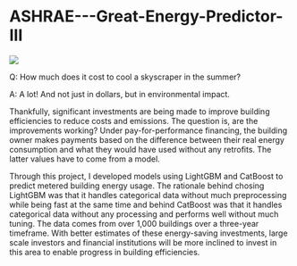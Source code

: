# ASHRAE---Great-Energy-Predictor-III

![](https://encrypted-tbn0.gstatic.com/images?q=tbn:ANd9GcRtUgBIuYDxHSefxEXFsP7VPpkiPpmswM4oRTQ1GSZbhdIxTk9ttw&s)

Q: How much does it cost to cool a skyscraper in the summer?

A: A lot! And not just in dollars, but in environmental impact.

Thankfully, significant investments are being made to improve building efficiencies to reduce costs and emissions. The question is, are the improvements working? Under pay-for-performance financing, the building owner makes payments based on the difference between their real energy consumption and what they would have used without any retrofits. The latter values have to come from a model.

Through this project, I developed models using LightGBM and CatBoost to predict metered building energy usage. The rationale behind chosing LightGBM was that it handles categorical data without much preprocessing while being fast at the same time and behind CatBoost was that it handles categorical data without any processing and performs well without much tuning. The data comes from over 1,000 buildings over a three-year timeframe. With better estimates of these energy-saving investments, large scale investors and financial institutions will be more inclined to invest in this area to enable progress in building efficiencies. 

